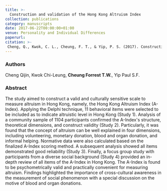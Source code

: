 ```yaml
---
title: >-
  Construction and validation of the Hong Kong Altruism Index
collection: publications
category: manuscripts
date: 2017-06-22T00:00:00+01:00
venue: Personality and Individual Differences
paperurl:
citation: >-
 Cheng, Q., Kwok, C. L., Cheung, F. T., & Yip, P. S. (2017). Construction and validation of the Hong Kong Altruism Index (A-Index). Personality and Individual Differences, 113, 201-208.
---
```

### Authors
Cheng Qijin, Kwok Chi-Leung, **Cheung Forrest T.W.**, Yip Paul S.F.

### Abstract
The study aimed to construct a valid and culturally sensitive scale to measure altruism in Hong Kong, namely, the Hong Kong Altruism Index (A-Index). Applying the Delphi technique, 11 behavioral items were selected to be included as to indicate altruistic level in Hong Kong (Study 1). Analysis of a community sample of 1104 participants confirmed the A-Index's structure, theoretical dimensions, and construct validity (Study 2). Particularly, it was found that the concept of altruism can be well explained in four dimensions, including volunteering, monetary donation, blood and organ donation, and informal helping. Normative data were also calculated based on the finalized A-Index scoring method. A subsequent analysis showed all items demonstrated good reliability (Study 3). Finally, a focus group study with participants from a diverse social background (Study 4) provided an in-depth review of all items of the A-Index in Hong Kong. The A-Index is found to be psychometrically valid and practically convenient for measuring altruism. Findings highlighted the importance of cross-cultural awareness in the measurement of social phenomenon with a special discussion on the motive of blood and organ donations.